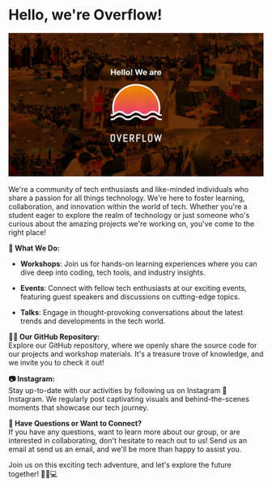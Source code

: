 # Hello, we're Overflow!

![](docs/banner.webp)

We're a community of tech enthusiasts and like-minded individuals who share a passion for all things technology. We're here to foster learning, collaboration, and innovation within the world of tech. Whether you're a student eager to explore the realm of technology or just someone who's curious about the amazing projects we're working on, you've come to the right place!

**🚀 What We Do:**

- **Workshops**: Join us for hands-on learning experiences where you can dive deep into coding, tech tools, and industry insights.

- **Events**: Connect with fellow tech enthusiasts at our exciting events, featuring guest speakers and discussions on cutting-edge topics.

- **Talks**: Engage in thought-provoking conversations about the latest trends and developments in the tech world.

**👨‍💻 Our GitHub Repository:**<br/>
Explore our GitHub repository, where we openly share the source code for our projects and workshop materials. It's a treasure trove of knowledge, and we invite you to check it out!

**📷 Instagram:**<br/>
Stay up-to-date with our activities by following us on Instagram 📸 Instagram. We regularly post captivating visuals and behind-the-scenes moments that showcase our tech journey.

**📩 Have Questions or Want to Connect?**</br>
If you have any questions, want to learn more about our group, or are interested in collaborating, don't hesitate to reach out to us! Send us an email at send us an email, and we'll be more than happy to assist you.

Join us on this exciting tech adventure, and let's explore the future together! 🚀🔧💻
